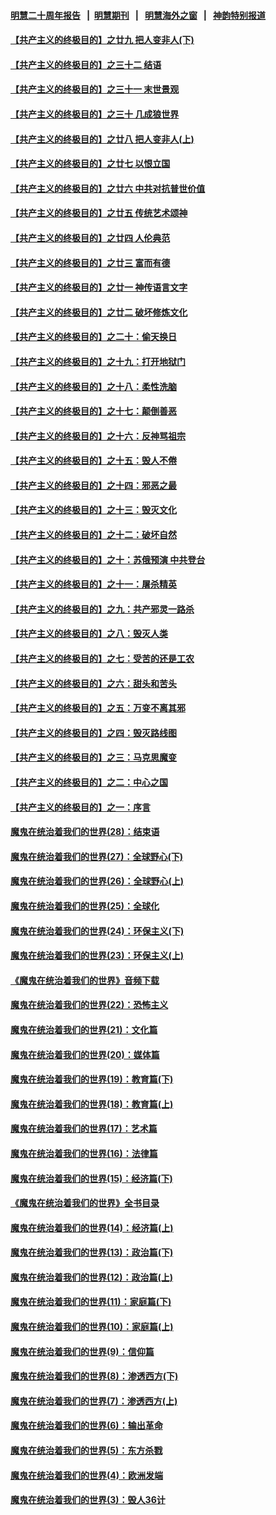 #### [明慧二十周年报告](https://github.com/gfw-breaker/mh-reports/blob/master/README.md?t=07221901) &nbsp;&nbsp;|&nbsp;&nbsp;[明慧期刊](https://github.com/gfw-breaker/mh-qikan) &nbsp;&nbsp;|&nbsp;&nbsp; [明慧海外之窗](https://github.com/gfw-breaker/mh-news/blob/master/README.md?t=07221901) &nbsp;&nbsp;|&nbsp;&nbsp; [神韵特别报道](https://github.com/gfw-breaker/mh-news/blob/master/shenyun.md?t=07221901) 

#### [【共产主义的终极目的】之廿九 把人变非人(下)](../pages/nsc422/n11344140.md?t=07221901) 

#### [【共产主义的终极目的】之三十二 结语](../pages/nsc422/n11360535.md?t=07221901) 

#### [【共产主义的终极目的】之三十一 末世景观](../pages/nsc422/n11351129.md?t=07221901) 

#### [【共产主义的终极目的】之三十 几成狼世界](../pages/nsc422/n11348280.md?t=07221901) 

#### [【共产主义的终极目的】之廿八 把人变非人(上)](../pages/nsc422/n11340492.md?t=07221901) 

#### [【共产主义的终极目的】之廿七 以恨立国](../pages/nsc422/n11336944.md?t=07221901) 

#### [【共产主义的终极目的】之廿六 中共对抗普世价值](../pages/nsc422/n11324785.md?t=07221901) 

#### [【共产主义的终极目的】之廿五 传统艺术颂神](../pages/nsc422/n11296396.md?t=07221901) 

#### [【共产主义的终极目的】之廿四 人伦典范](../pages/nsc422/n11296397.md?t=07221901) 

#### [【共产主义的终极目的】之廿三 富而有德](../pages/nsc422/n11283598.md?t=07221901) 

#### [【共产主义的终极目的】之廿一 神传语言文字](../pages/nsc422/n11263265.md?t=07221901) 

#### [【共产主义的终极目的】之廿二 破坏修炼文化](../pages/nsc422/n11245728.md?t=07221901) 

#### [【共产主义的终极目的】之二十：偷天换日](../pages/nsc422/n11238846.md?t=07221901) 

#### [【共产主义的终极目的】之十九：打开地狱门](../pages/nsc422/n11206376.md?t=07221901) 

#### [【共产主义的终极目的】之十八：柔性洗脑](../pages/nsc422/n11199994.md?t=07221901) 

#### [【共产主义的终极目的】之十七：颠倒善恶](../pages/nsc422/n11179782.md?t=07221901) 

#### [【共产主义的终极目的】之十六：反神骂祖宗](../pages/nsc422/n11166798.md?t=07221901) 

#### [【共产主义的终极目的】之十五：毁人不倦](../pages/nsc422/n11166792.md?t=07221901) 

#### [【共产主义的终极目的】之十四：邪恶之最](../pages/nsc422/n11150249.md?t=07221901) 

#### [【共产主义的终极目的】之十三：毁灭文化](../pages/nsc422/n11135227.md?t=07221901) 

#### [【共产主义的终极目的】之十二：破坏自然](../pages/nsc422/n11135214.md?t=07221901) 

#### [【共产主义的终极目的】之十：苏俄预演 中共登台](../pages/nsc422/n11118424.md?t=07221901) 

#### [【共产主义的终极目的】之十一：屠杀精英](../pages/nsc422/n11118442.md?t=07221901) 

#### [【共产主义的终极目的】之九：共产邪灵一路杀](../pages/nsc422/n11114139.md?t=07221901) 

#### [【共产主义的终极目的】之八：毁灭人类](../pages/nsc422/n11108503.md?t=07221901) 

#### [【共产主义的终极目的】之七：受苦的还是工农](../pages/nsc422/n11101809.md?t=07221901) 

#### [【共产主义的终极目的】之六：甜头和苦头](../pages/nsc422/n11096971.md?t=07221901) 

#### [【共产主义的终极目的】之五：万变不离其邪](../pages/nsc422/n11091285.md?t=07221901) 

#### [【共产主义的终极目的】之四：毁灭路线图](../pages/nsc422/n11086284.md?t=07221901) 

#### [【共产主义的终极目的】之三：马克思魔变](../pages/nsc422/n11061941.md?t=07221901) 

#### [【共产主义的终极目的】之二：中心之国](../pages/nsc422/n11047728.md?t=07221901) 

#### [【共产主义的终极目的】之一：序言](../pages/nsc422/n11086077.md?t=07221901) 

#### [魔鬼在统治着我们的世界(28)：结束语](../pages/nsc422/n10936246.md?t=07221901) 

#### [魔鬼在统治着我们的世界(27)：全球野心(下)](../pages/nsc422/n10928319.md?t=07221901) 

#### [魔鬼在统治着我们的世界(26)：全球野心(上)](../pages/nsc422/n10900318.md?t=07221901) 

#### [魔鬼在统治着我们的世界(25)：全球化](../pages/nsc422/n10788205.md?t=07221901) 

#### [魔鬼在统治着我们的世界(24)：环保主义(下)](../pages/nsc422/n10695307.md?t=07221901) 

#### [魔鬼在统治着我们的世界(23)：环保主义(上)](../pages/nsc422/n10688613.md?t=07221901) 

#### [《魔鬼在统治着我们的世界》音频下载](../pages/nsc422/n10635553.md?t=07221901) 

#### [魔鬼在统治着我们的世界(22)：恐怖主义](../pages/nsc422/n10614727.md?t=07221901) 

#### [魔鬼在统治着我们的世界(21)：文化篇](../pages/nsc422/n10597706.md?t=07221901) 

#### [魔鬼在统治着我们的世界(20)：媒体篇](../pages/nsc422/n10586579.md?t=07221901) 

#### [魔鬼在统治着我们的世界(19)：教育篇(下)](../pages/nsc422/n10564808.md?t=07221901) 

#### [魔鬼在统治着我们的世界(18)：教育篇(上)](../pages/nsc422/n10526970.md?t=07221901) 

#### [魔鬼在统治着我们的世界(17)：艺术篇](../pages/nsc422/n10499093.md?t=07221901) 

#### [魔鬼在统治着我们的世界(16)：法律篇](../pages/nsc422/n10485969.md?t=07221901) 

#### [魔鬼在统治着我们的世界(15)：经济篇(下)](../pages/nsc422/n10469975.md?t=07221901) 

#### [《魔鬼在统治着我们的世界》全书目录](../pages/nsc422/n10464261.md?t=07221901) 

#### [魔鬼在统治着我们的世界(14)：经济篇(上)](../pages/nsc422/n10457370.md?t=07221901) 

#### [魔鬼在统治着我们的世界(13)：政治篇(下)](../pages/nsc422/n10448270.md?t=07221901) 

#### [魔鬼在统治着我们的世界(12)：政治篇(上)](../pages/nsc422/n10444576.md?t=07221901) 

#### [魔鬼在统治着我们的世界(11)：家庭篇(下)](../pages/nsc422/n10440961.md?t=07221901) 

#### [魔鬼在统治着我们的世界(10)：家庭篇(上)](../pages/nsc422/n10435448.md?t=07221901) 

#### [魔鬼在统治着我们的世界(9)：信仰篇](../pages/nsc422/n10432159.md?t=07221901) 

#### [魔鬼在统治着我们的世界(8)：渗透西方(下)](../pages/nsc422/n10429603.md?t=07221901) 

#### [魔鬼在统治着我们的世界(7)：渗透西方(上)](../pages/nsc422/n10426013.md?t=07221901) 

#### [魔鬼在统治着我们的世界(6)：输出革命](../pages/nsc422/n10421536.md?t=07221901) 

#### [魔鬼在统治着我们的世界(5)：东方杀戮](../pages/nsc422/n10417707.md?t=07221901) 

#### [魔鬼在统治着我们的世界(4)：欧洲发端](../pages/nsc422/n10414890.md?t=07221901) 

#### [魔鬼在统治着我们的世界(3)：毁人36计](../pages/nsc422/n10411583.md?t=07221901) 


